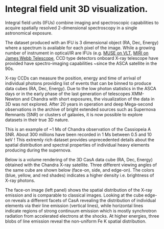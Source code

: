 # Integral field unit  3D visualization.

Integral field units (IFUs) combine imaging and spectroscopic capabilities to acquire spatially resolved 2-dimensional spectroscopy in a single astronomical exposure.

The dataset produced with an IFU is 3 dimensional object (RA, Dec, Energy) where a spectrum is available for each pixel of the image.
While a growing number of instrument in optical/IR are IFUs (e.g. [MUSE on VLT](https://www.eso.org/sci/facilities/develop/instruments/muse.html), [MIRI on James Webb Telescope](https://jwst-docs.stsci.edu/display/JPP/Introduction+to+IFU+Spectroscopy), CCD type detectors onboard X-ray telescope have provided have spectro-imaging capabilities ~since the ASCA satellite in the 90s.

X-ray CCDs can measure the position, energy and time of arrival of individual photons providing list of events that can be binned to produce data cubes (RA, Dec, Energy).
Due to the low photon statistics in the ASCA days or in the early phase of the last generation of telescopes XMM-Newton and Chandra with short exposures, the visualization of the data in 3D was not explored.
After 20 years in operation and deep Mega-second observations in the archive of bright extended sources such as Supernova Remnants (SNR) or clusters of galaxies, it is now possible to explore datasets in their true 3D nature.

This is an example of ~1 Ms of Chandra observation of the Cassiopeia A SNR. About 300 millions have been recorded in 1 Ms between 0.5 and 10 keV ! This extremly rich dataset provides unprecedented details about the spatial distribution and spectral properties of individual heavy elements producing during the supernova.

Below is a volume rendering of the 3D CasA data cube (RA, Dec, Energy) obtained with the Chandra X-ray satellite.
Three different viewing angles of the same cube are shown below (face-on, side, and edge-on).
The colors (blue, yellow, and red shades) indicates a higher density i.e. brightness of X-ray photons.
[](Cas_RA-DEC-Energy-cube.png)

The face-on image (left panel) shows the spatial distribution of the X-ray emission and is comparable to classical images.
Looking at the cube edge-on reveals a different facets of CasA revealing the distribution of individual elements via their line emission  (vertical lines), while horizontal lines indicate regions of strong continuum emission which is mostly synchrotron radiation from accelerated electrons at the shocks. At higher energies, three blobs of line emission reveal the non-uniform Fe K spatial distribution.
